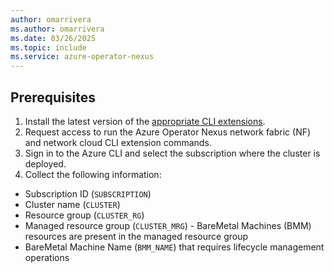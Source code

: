 ```yaml
---
author: omarrivera
ms.author: omarrivera
ms.date: 03/26/2025
ms.topic: include
ms.service: azure-operator-nexus
---
```


## Prerequisites

1. Install the latest version of the [appropriate CLI extensions](../../howto-install-cli-extensions.md).
1. Request access to run the Azure Operator Nexus network fabric (NF) and network cloud CLI extension commands.
1. Sign in to the Azure CLI and select the subscription where the cluster is deployed.
1. Collect the following information:
  - Subscription ID (`SUBSCRIPTION`)
  - Cluster name (`CLUSTER`)
  - Resource group (`CLUSTER_RG`)
  - Managed resource group (`CLUSTER_MRG`) - BareMetal Machines (BMM) resources are present in the managed resource group
  - BareMetal Machine Name (`BMM_NAME`) that requires lifecycle management operations
